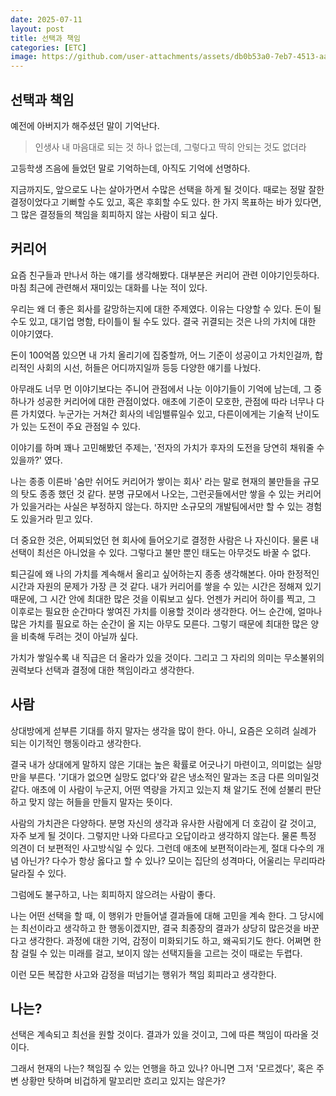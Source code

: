 ```yaml
---
date: 2025-07-11
layout: post
title: 선택과 책임
categories: [ETC]
image: https://github.com/user-attachments/assets/db0b53a0-7eb7-4513-aad0-5d5ce8a6566c
---
```


## 선택과 책임

예전에 아버지가 해주셨던 말이 기억난다.

> 인생사 내 마음대로 되는 것 하나 없는데, 그렇다고 딱히 안되는 것도 없더라

고등학생 즈음에 들었던 말로 기억하는데, 아직도 기억에 선명하다.

지금까지도, 앞으로도 나는 살아가면서 수많은 선택을 하게 될 것이다. 
때로는 정말 잘한 결정이었다고 기뻐할 수도 있고, 혹은 후회할 수도 있다. 
한 가지 목표하는 바가 있다면, 그 많은 결정들의 책임을 회피하지 않는 사람이 되고 싶다.

## 커리어

요즘 친구들과 만나서 하는 얘기를 생각해봤다. 
대부분은 커리어 관련 이야기인듯하다. 마침 최근에 관련해서 재미있는 대화를 나눈 적이 있다.

우리는 왜 더 좋은 회사를 갈망하는지에 대한 주제였다. 
이유는 다양할 수 있다. 돈이 될 수도 있고, 대기업 명함, 타이틀이 될 수도 있다. 
결국 귀결되는 것은 나의 가치에 대한 이야기였다.

돈이 100억쯤 있으면 내 가치 올리기에 집중할까, 어느 기준이 성공이고 가치인걸까, 
합리적인 사회의 시선, 허들은 어디까지일까 등등 다양한 얘기를 나눴다.

아무래도 너무 먼 이야기보다는 주니어 관점에서 나눈 이야기들이 기억에 남는데, 그 중 하나가 성공한 커리어에 대한 관점이었다. 
애초에 기준이 모호한, 관점에 따라 너무나 다른 가치였다. 
누군가는 거쳐간 회사의 네임밸류일수 있고, 다른이에게는 기술적 난이도가 있는 도전이 주요 관점일 수 있다.

이야기를 하며 꽤나 고민해봤던 주제는, '전자의 가치가 후자의 도전을 당연히 채워줄 수 있을까?' 였다. 

나는 종종 이른바 '숨만 쉬어도 커리어가 쌓이는 회사' 라는 말로 현재의 불만들을 규모의 탓도 종종 했던 것 같다.
분명 규모에서 나오는, 그런곳들에서만 쌓을 수 있는 커리어가 있을거라는 사실은 부정하지 않는다. 
하지만 소규모의 개발팀에서만 할 수 있는 경험도 있을거라 믿고 있다. 

더 중요한 것은, 어찌되었던 현 회사에 들어오기로 결정한 사람은 나 자신이다. 
물론 내 선택이 최선은 아니었을 수 있다. 그렇다고 불만 뿐인 태도는 아무것도 바꿀 수 없다.     

퇴근길에 왜 나의 가치를 계속해서 올리고 싶어하는지 종종 생각해본다. 아마 한정적인 시간과 자원의 문제가 가장 큰 것 같다. 
내가 커리어를 쌓을 수 있는 시간은 정해져 있기 때문에, 그 시간 안에 최대한 많은 것을 이뤄보고 싶다.
언젠가 커리어 하이를 찍고, 그 이후로는 필요한 순간마다 쌓여진 가치를 이용할 것이라 생각한다.
어느 순간에, 얼마나 많은 가치를 필요로 하는 순간이 올 지는 아무도 모른다. 
그렇기 때문에 최대한 많은 양을 비축해 두려는 것이 아닐까 싶다. 

가치가 쌓일수록 내 직급은 더 올라가 있을 것이다.
그리고 그 자리의 의미는 무소불위의 권력보다 선택과 결정에 대한 책임이라고 생각한다. 

## 사람

상대방에게 섣부른 기대를 하지 말자는 생각을 많이 한다. 
아니, 요즘은 오히려 실례가 되는 이기적인 행동이라고 생각한다.

결국 내가 상대에게 말하지 않은 기대는 높은 확률로 어긋나기 마련이고, 의미없는 실망만을 부른다.
'기대가 없으면 실망도 없다'와 같은 냉소적인 말과는 조금 다른 의미일것 같다. 
애초에 이 사람이 누군지, 어떤 역량을 가지고 있는지 채 알기도 전에 섣불리 판단하고 맞지 않는 허들을 만들지 말자는 뜻이다.

사람의 가치관은 다양하다. 
분명 자신의 생각과 유사한 사람에게 더 호감이 갈 것이고, 자주 보게 될 것이다.
그렇지만 나와 다르다고 오답이라고 생각하지 않는다. 
물론 특정 의견이 더 보편적인 사고방식일 수 있다. 
그런데 애초에 보편적이라는게, 절대 다수의 개념 아닌가? 다수가 항상 옳다고 할 수 있나?
모이는 집단의 성격마다, 어울리는 무리따라 달라질 수 있다. 

그럼에도 불구하고, 나는 회피하지 않으려는 사람이 좋다.

나는 어떤 선택을 할 때, 이 행위가 만들어낼 결과들에 대해 고민을 계속 한다. 
그 당시에는 최선이라고 생각하고 한 행동이겠지만, 결국 최종장의 결과가 상당히 많은것을 바꾼다고 생각한다. 
과정에 대한 기억, 감정이 미화되기도 하고, 왜곡되기도 한다. 
어쩌면 한참 걸릴 수 있는 미래를 걸고, 보이지 않는 선택지들을 고르는 것이 때로는 두렵다. 

이런 모든 복잡한 사고와 감정을 떠넘기는 행위가 책임 회피라고 생각한다. 

## 나는?

선택은 계속되고 최선을 원할 것이다. 
결과가 있을 것이고, 그에 따른 책임이 따라올 것이다.

그래서 현재의 나는? 책임질 수 있는 언행을 하고 있나? 
아니면 그저 '모르겠다', 혹은 주변 상황만 탓하며 비겁하게 말꼬리만 흐리고 있지는 않은가? 


